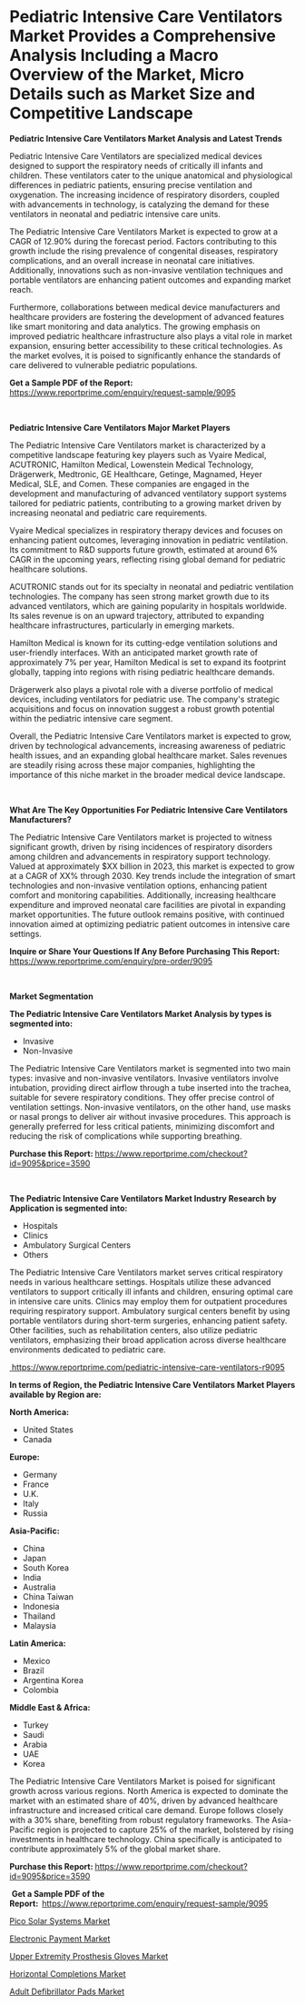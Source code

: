 <p><h1>Pediatric Intensive Care Ventilators Market Provides a Comprehensive Analysis Including a Macro Overview of the Market, Micro Details such as Market Size and Competitive Landscape</h1></p><p><strong>Pediatric Intensive Care Ventilators Market Analysis and Latest Trends</strong></p>
<p><p>Pediatric Intensive Care Ventilators are specialized medical devices designed to support the respiratory needs of critically ill infants and children. These ventilators cater to the unique anatomical and physiological differences in pediatric patients, ensuring precise ventilation and oxygenation. The increasing incidence of respiratory disorders, coupled with advancements in technology, is catalyzing the demand for these ventilators in neonatal and pediatric intensive care units.</p><p>The Pediatric Intensive Care Ventilators Market is expected to grow at a CAGR of 12.90% during the forecast period. Factors contributing to this growth include the rising prevalence of congenital diseases, respiratory complications, and an overall increase in neonatal care initiatives. Additionally, innovations such as non-invasive ventilation techniques and portable ventilators are enhancing patient outcomes and expanding market reach. </p><p>Furthermore, collaborations between medical device manufacturers and healthcare providers are fostering the development of advanced features like smart monitoring and data analytics. The growing emphasis on improved pediatric healthcare infrastructure also plays a vital role in market expansion, ensuring better accessibility to these critical technologies. As the market evolves, it is poised to significantly enhance the standards of care delivered to vulnerable pediatric populations.</p></p>
<p><strong>Get a Sample PDF of the Report:&nbsp;</strong> <a href="https://www.reportprime.com/enquiry/request-sample/9095?utm_campaign=1137&utm_medium=2&utm_source=Github&utm_content=ia&utm_term=02102024&utm_id=pediatric-intensive-care-ventilators">https://www.reportprime.com/enquiry/request-sample/9095</a></p>
<p>&nbsp;</p>
<p><strong>Pediatric Intensive Care Ventilators Major Market Players</strong></p>
<p><p>The Pediatric Intensive Care Ventilators market is characterized by a competitive landscape featuring key players such as Vyaire Medical, ACUTRONIC, Hamilton Medical, Lowenstein Medical Technology, Drägerwerk, Medtronic, GE Healthcare, Getinge, Magnamed, Heyer Medical, SLE, and Comen. These companies are engaged in the development and manufacturing of advanced ventilatory support systems tailored for pediatric patients, contributing to a growing market driven by increasing neonatal and pediatric care requirements.</p><p>Vyaire Medical specializes in respiratory therapy devices and focuses on enhancing patient outcomes, leveraging innovation in pediatric ventilation. Its commitment to R&D supports future growth, estimated at around 6% CAGR in the upcoming years, reflecting rising global demand for pediatric healthcare solutions.</p><p>ACUTRONIC stands out for its specialty in neonatal and pediatric ventilation technologies. The company has seen strong market growth due to its advanced ventilators, which are gaining popularity in hospitals worldwide. Its sales revenue is on an upward trajectory, attributed to expanding healthcare infrastructures, particularly in emerging markets.</p><p>Hamilton Medical is known for its cutting-edge ventilation solutions and user-friendly interfaces. With an anticipated market growth rate of approximately 7% per year, Hamilton Medical is set to expand its footprint globally, tapping into regions with rising pediatric healthcare demands.</p><p>Drägerwerk also plays a pivotal role with a diverse portfolio of medical devices, including ventilators for pediatric use. The company's strategic acquisitions and focus on innovation suggest a robust growth potential within the pediatric intensive care segment.</p><p>Overall, the Pediatric Intensive Care Ventilators market is expected to grow, driven by technological advancements, increasing awareness of pediatric health issues, and an expanding global healthcare market. Sales revenues are steadily rising across these major companies, highlighting the importance of this niche market in the broader medical device landscape.</p></p>
<p>&nbsp;</p>
<p><strong>What Are The Key Opportunities For Pediatric Intensive Care Ventilators Manufacturers?</strong></p>
<p><p>The Pediatric Intensive Care Ventilators market is projected to witness significant growth, driven by rising incidences of respiratory disorders among children and advancements in respiratory support technology. Valued at approximately $XX billion in 2023, this market is expected to grow at a CAGR of XX% through 2030. Key trends include the integration of smart technologies and non-invasive ventilation options, enhancing patient comfort and monitoring capabilities. Additionally, increasing healthcare expenditure and improved neonatal care facilities are pivotal in expanding market opportunities. The future outlook remains positive, with continued innovation aimed at optimizing pediatric patient outcomes in intensive care settings.</p></p>
<p><strong>Inquire or Share Your Questions If Any Before Purchasing This Report:</strong> <a href="https://www.reportprime.com/enquiry/pre-order/9095?utm_campaign=1137&utm_medium=2&utm_source=Github&utm_content=ia&utm_term=02102024&utm_id=pediatric-intensive-care-ventilators">https://www.reportprime.com/enquiry/pre-order/9095</a></p>
<p>&nbsp;</p>
<p><strong>Market Segmentation</strong></p>
<p><strong>The Pediatric Intensive Care Ventilators Market Analysis by types is segmented into:</strong></p>
<p><ul><li>Invasive</li><li>Non-Invasive</li></ul></p>
<p><p>The Pediatric Intensive Care Ventilators market is segmented into two main types: invasive and non-invasive ventilators. Invasive ventilators involve intubation, providing direct airflow through a tube inserted into the trachea, suitable for severe respiratory conditions. They offer precise control of ventilation settings. Non-invasive ventilators, on the other hand, use masks or nasal prongs to deliver air without invasive procedures. This approach is generally preferred for less critical patients, minimizing discomfort and reducing the risk of complications while supporting breathing.</p></p>
<p><strong>Purchase this Report:&nbsp;</strong><a href="https://www.reportprime.com/checkout?id=9095&price=3590&utm_campaign=1137&utm_medium=2&utm_source=Github&utm_content=ia&utm_term=02102024&utm_id=pediatric-intensive-care-ventilators">https://www.reportprime.com/checkout?id=9095&price=3590</a></p>
<p>&nbsp;</p>
<p><strong>The Pediatric Intensive Care Ventilators Market Industry Research by Application is segmented into:</strong></p>
<p><ul><li>Hospitals</li><li>Clinics</li><li>Ambulatory Surgical Centers</li><li>Others</li></ul></p>
<p><p>The Pediatric Intensive Care Ventilators market serves critical respiratory needs in various healthcare settings. Hospitals utilize these advanced ventilators to support critically ill infants and children, ensuring optimal care in intensive care units. Clinics may employ them for outpatient procedures requiring respiratory support. Ambulatory surgical centers benefit by using portable ventilators during short-term surgeries, enhancing patient safety. Other facilities, such as rehabilitation centers, also utilize pediatric ventilators, emphasizing their broad application across diverse healthcare environments dedicated to pediatric care.</p></p>
<p><a href="https://www.reportprime.com/pediatric-intensive-care-ventilators-r9095?utm_campaign=1137&utm_medium=2&utm_source=Github&utm_content=ia&utm_term=02102024&utm_id=pediatric-intensive-care-ventilators">&nbsp;https://www.reportprime.com/pediatric-intensive-care-ventilators-r9095</a></p>
<p><strong>In terms of Region, the Pediatric Intensive Care Ventilators Market Players available by Region are:</strong></p>
<p>
    <p> <strong> North America: </strong>
        <ul>
            <li>United States</li>
            <li>Canada</li>
        </ul>
        </p> 
    <p> <strong> Europe: </strong>
        <ul>
            <li>Germany</li>
            <li>France</li>
            <li>U.K.</li>
            <li>Italy</li>
            <li>Russia</li>
        </ul>
        </p> 
    <p> <strong> Asia-Pacific: </strong>
        <ul>
            <li>China</li>
            <li>Japan</li>
            <li>South Korea</li>
            <li>India</li>
            <li>Australia</li>
            <li>China Taiwan</li>
            <li>Indonesia</li>
            <li>Thailand</li>
            <li>Malaysia</li>
        </ul>
        </p> 
    <p> <strong> Latin America: </strong>
        <ul>
            <li>Mexico</li>
            <li>Brazil</li>
            <li>Argentina Korea</li>
            <li>Colombia</li>
        </ul>
        </p> 
    <p> <strong> Middle East & Africa: </strong>
        <ul>
            <li>Turkey</li>
            <li>Saudi</li>
            <li>Arabia</li>
            <li>UAE</li>
            <li>Korea</li>
        </ul>
    </p>
    </p>
<p><p>The Pediatric Intensive Care Ventilators Market is poised for significant growth across various regions. North America is expected to dominate the market with an estimated share of 40%, driven by advanced healthcare infrastructure and increased critical care demand. Europe follows closely with a 30% share, benefiting from robust regulatory frameworks. The Asia-Pacific region is projected to capture 25% of the market, bolstered by rising investments in healthcare technology. China specifically is anticipated to contribute approximately 5% of the global market share.</p></p>
<p><strong>Purchase this Report: </strong><a href="https://www.reportprime.com/checkout?id=9095&price=3590&utm_campaign=1137&utm_medium=2&utm_source=Github&utm_content=ia&utm_term=02102024&utm_id=pediatric-intensive-care-ventilators">https://www.reportprime.com/checkout?id=9095&price=3590</a></p>
<p>&nbsp;<strong>Get a Sample PDF of the Report:&nbsp;&nbsp;</strong><a href="https://www.reportprime.com/enquiry/request-sample/9095?utm_campaign=1137&utm_medium=2&utm_source=Github&utm_content=ia&utm_term=02102024&utm_id=pediatric-intensive-care-ventilators">https://www.reportprime.com/enquiry/request-sample/9095</a></p>
<p><strong></strong></p>
<p><p><a href="https://www.linkedin.com/pulse/strategic-forecast-pico-solar-systems-market-growth-trends-mg3zf?utm_campaign=1137&utm_medium=2&utm_source=Github&utm_content=ia&utm_term=02102024&utm_id=pediatric-intensive-care-ventilators">Pico Solar Systems Market</a></p><p><a href="https://www.linkedin.com/pulse/market-insights-global-electronic-payment-forecast-innovation-dmcrf?utm_campaign=1137&utm_medium=2&utm_source=Github&utm_content=ia&utm_term=02102024&utm_id=pediatric-intensive-care-ventilators">Electronic Payment Market</a></p><p><a href="https://issuu.com/reportprime-2/docs/upper-extremity-prosthesis-gloves-m_b282d8aa88bd7b?utm_campaign=1137&utm_medium=2&utm_source=Github&utm_content=ia&utm_term=02102024&utm_id=pediatric-intensive-care-ventilators">Upper Extremity Prosthesis Gloves Market</a></p><p><a href="https://www.linkedin.com/pulse/insights-horizontal-completions-market-players-size-geographical-cleff?utm_campaign=1137&utm_medium=2&utm_source=Github&utm_content=ia&utm_term=02102024&utm_id=pediatric-intensive-care-ventilators">Horizontal Completions Market</a></p><p><a href="https://issuu.com/reportprime-2/docs/adult-defibrillator-pads-market-siz_43006ca8169e31?utm_campaign=1137&utm_medium=2&utm_source=Github&utm_content=ia&utm_term=02102024&utm_id=pediatric-intensive-care-ventilators">Adult Defibrillator Pads Market</a></p></p>
